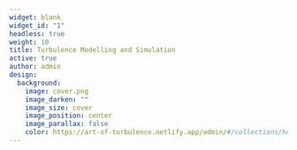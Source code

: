 ```yaml
---
widget: blank
widget_id: "1"
headless: true
weight: 10
title: Turbulence Modelling and Simulation
active: true
author: admin
design:
  background:
    image: cover.png
    image_darken: ""
    image_size: cover
    image_position: center
    image_parallax: false
    color: https://art-of-turbulence.netlify.app/admin/#/collections/home
---
```

